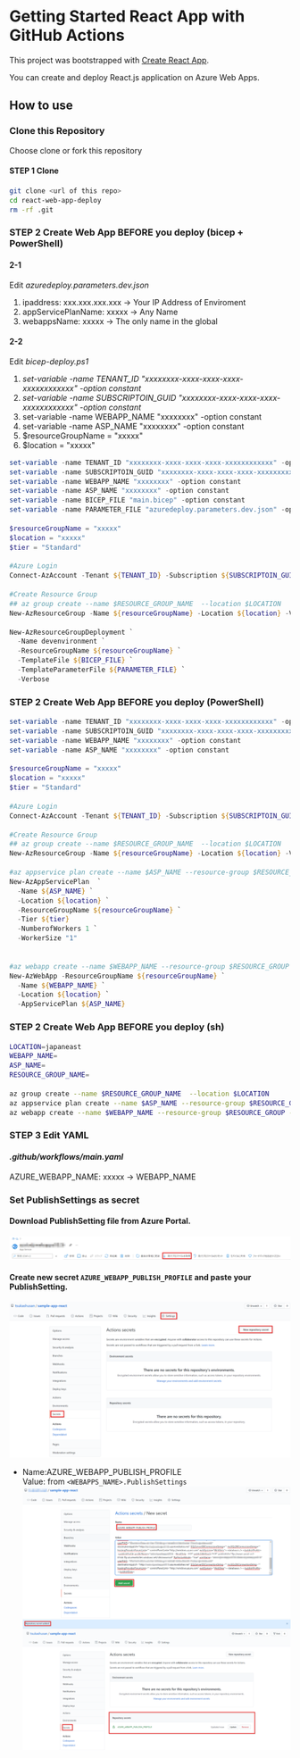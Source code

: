 # Getting Started React App with GitHub Actions

This project was bootstrapped with [Create React App](https://github.com/facebook/create-react-app).

You can create and deploy React.js application on Azure Web Apps.

## How to use

### Clone this Repository

Choose clone or fork this repository

#### STEP 1 Clone

```sh
git clone <url of this repo>
cd react-web-app-deploy
rm -rf .git
```
### STEP 2 Create Web App BEFORE you deploy (bicep + PowerShell)

#### 2-1
Edit _azuredeploy.parameters.dev.json_
1. ipaddress: xxx.xxx.xxx.xxx -> Your IP Address of Enviroment
1. appServicePlanName: xxxxx -> Any Name
1. webappsName: xxxxx -> The only name in the global

#### 2-2
Edit _bicep-deploy.ps1_
1. _set-variable -name TENANT_ID "xxxxxxxx-xxxx-xxxx-xxxx-xxxxxxxxxxxx" -option constant_
1. _set-variable -name SUBSCRIPTOIN_GUID "xxxxxxxx-xxxx-xxxx-xxxx-xxxxxxxxxxxx" -option constant_
1. set-variable -name WEBAPP_NAME "xxxxxxxx" -option constant
1. set-variable -name ASP_NAME "xxxxxxxx" -option constant
1. $resourceGroupName = "xxxxx"
1. $location = "xxxxx"
```PowerShell
set-variable -name TENANT_ID "xxxxxxxx-xxxx-xxxx-xxxx-xxxxxxxxxxxx" -option constant
set-variable -name SUBSCRIPTOIN_GUID "xxxxxxxx-xxxx-xxxx-xxxx-xxxxxxxxxxxx" -option constant
set-variable -name WEBAPP_NAME "xxxxxxxx" -option constant
set-variable -name ASP_NAME "xxxxxxxx" -option constant
set-variable -name BICEP_FILE "main.bicep" -option constant
set-variable -name PARAMETER_FILE "azuredeploy.parameters.dev.json" -option constant

$resourceGroupName = "xxxxx"
$location = "xxxxx"
$tier = "Standard"

#Azure Login
Connect-AzAccount -Tenant ${TENANT_ID} -Subscription ${SUBSCRIPTOIN_GUID}

#Create Resource Group 
## az group create --name $RESOURCE_GROUP_NAME  --location $LOCATION
New-AzResourceGroup -Name ${resourceGroupName} -Location ${location} -Verbose

New-AzResourceGroupDeployment `
  -Name devenvironment `
  -ResourceGroupName ${resourceGroupName} `
  -TemplateFile ${BICEP_FILE} `
  -TemplateParameterFile ${PARAMETER_FILE} `
  -Verbose
```

### STEP 2 Create Web App BEFORE you deploy (PowerShell)

```PowerShell
set-variable -name TENANT_ID "xxxxxxxx-xxxx-xxxx-xxxx-xxxxxxxxxxxx" -option constant
set-variable -name SUBSCRIPTOIN_GUID "xxxxxxxx-xxxx-xxxx-xxxx-xxxxxxxxxxxx" -option constant
set-variable -name WEBAPP_NAME "xxxxxxxx" -option constant
set-variable -name ASP_NAME "xxxxxxxx" -option constant

$resourceGroupName = "xxxxx"
$location = "xxxxx"
$tier = "Standard"

#Azure Login
Connect-AzAccount -Tenant ${TENANT_ID} -Subscription ${SUBSCRIPTOIN_GUID}

#Create Resource Group 
## az group create --name $RESOURCE_GROUP_NAME  --location $LOCATION
New-AzResourceGroup -Name ${resourceGroupName} -Location ${location} -Verbose

#az appservice plan create --name $ASP_NAME --resource-group $RESOURCE_GROUP_NAME --sku P1V2
New-AzAppServicePlan  `
  -Name ${ASP_NAME} `
  -Location ${location} `
  -ResourceGroupName ${resourceGroupName} `
  -Tier ${tier}
  -NumberofWorkers 1 `
  -WorkerSize "1"


#az webapp create --name $WEBAPP_NAME --resource-group $RESOURCE_GROUP --plan $ASP_NAME
New-AzWebApp -ResourceGroupName ${resourceGroupName} `
  -Name ${WEBAPP_NAME} `
  -Location ${location} `
  -AppServicePlan ${ASP_NAME}
```


### STEP 2 Create Web App BEFORE you deploy (sh)

```sh
LOCATION=japaneast
WEBAPP_NAME=
ASP_NAME=
RESOURCE_GROUP_NAME=

az group create --name $RESOURCE_GROUP_NAME  --location $LOCATION
az appservice plan create --name $ASP_NAME --resource-group $RESOURCE_GROUP_NAME --sku P1V2
az webapp create --name $WEBAPP_NAME --resource-group $RESOURCE_GROUP --plan $ASP_NAME
```

### STEP 3 Edit YAML
#### _.github/workflows/main.yaml_</br>
AZURE_WEBAPP_NAME: xxxxx -> WEBAPP_NAME


### Set PublishSettings as secret

#### Download PublishSetting file from Azure Portal.
![publish-profile](./images/publish-profile.png)

#### Create new secret `AZURE_WEBAPP_PUBLISH_PROFILE` and paste your PublishSetting.
![secret](./images/secret-setting1.png)
* Name:AZURE_WEBAPP_PUBLISH_PROFILE </br>Value: from ```<WEBAPPS_NAME>.PublishSettings```
![secret](./images/secret-setting2.png)
![secret](./images/secret-setting3.png)


